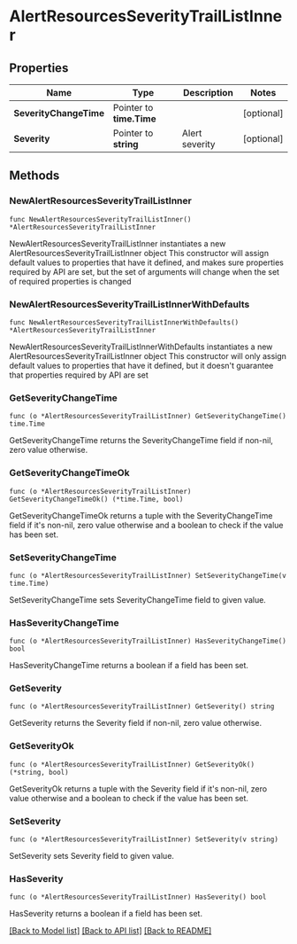 # AlertResourcesSeverityTrailListInner

## Properties

Name | Type | Description | Notes
------------ | ------------- | ------------- | -------------
**SeverityChangeTime** | Pointer to **time.Time** |  | [optional] 
**Severity** | Pointer to **string** | Alert severity | [optional] 

## Methods

### NewAlertResourcesSeverityTrailListInner

`func NewAlertResourcesSeverityTrailListInner() *AlertResourcesSeverityTrailListInner`

NewAlertResourcesSeverityTrailListInner instantiates a new AlertResourcesSeverityTrailListInner object
This constructor will assign default values to properties that have it defined,
and makes sure properties required by API are set, but the set of arguments
will change when the set of required properties is changed

### NewAlertResourcesSeverityTrailListInnerWithDefaults

`func NewAlertResourcesSeverityTrailListInnerWithDefaults() *AlertResourcesSeverityTrailListInner`

NewAlertResourcesSeverityTrailListInnerWithDefaults instantiates a new AlertResourcesSeverityTrailListInner object
This constructor will only assign default values to properties that have it defined,
but it doesn't guarantee that properties required by API are set

### GetSeverityChangeTime

`func (o *AlertResourcesSeverityTrailListInner) GetSeverityChangeTime() time.Time`

GetSeverityChangeTime returns the SeverityChangeTime field if non-nil, zero value otherwise.

### GetSeverityChangeTimeOk

`func (o *AlertResourcesSeverityTrailListInner) GetSeverityChangeTimeOk() (*time.Time, bool)`

GetSeverityChangeTimeOk returns a tuple with the SeverityChangeTime field if it's non-nil, zero value otherwise
and a boolean to check if the value has been set.

### SetSeverityChangeTime

`func (o *AlertResourcesSeverityTrailListInner) SetSeverityChangeTime(v time.Time)`

SetSeverityChangeTime sets SeverityChangeTime field to given value.

### HasSeverityChangeTime

`func (o *AlertResourcesSeverityTrailListInner) HasSeverityChangeTime() bool`

HasSeverityChangeTime returns a boolean if a field has been set.

### GetSeverity

`func (o *AlertResourcesSeverityTrailListInner) GetSeverity() string`

GetSeverity returns the Severity field if non-nil, zero value otherwise.

### GetSeverityOk

`func (o *AlertResourcesSeverityTrailListInner) GetSeverityOk() (*string, bool)`

GetSeverityOk returns a tuple with the Severity field if it's non-nil, zero value otherwise
and a boolean to check if the value has been set.

### SetSeverity

`func (o *AlertResourcesSeverityTrailListInner) SetSeverity(v string)`

SetSeverity sets Severity field to given value.

### HasSeverity

`func (o *AlertResourcesSeverityTrailListInner) HasSeverity() bool`

HasSeverity returns a boolean if a field has been set.


[[Back to Model list]](../README.md#documentation-for-models) [[Back to API list]](../README.md#documentation-for-api-endpoints) [[Back to README]](../README.md)


